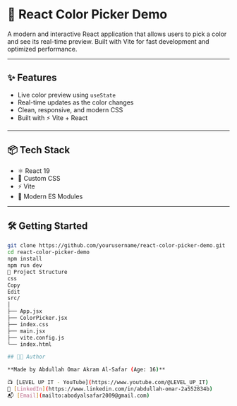 # 🎨 React Color Picker Demo

A modern and interactive React application that allows users to pick a color and see its real-time preview. Built with Vite for fast development and optimized performance.

---

## ✨ Features

- Live color preview using `useState`
- Real-time updates as the color changes
- Clean, responsive, and modern CSS
- Built with ⚡ Vite + React

---

## 📦 Tech Stack

- ⚛️ React 19
- 🎨 Custom CSS
- ⚡ Vite
- 📁 Modern ES Modules

---

## 🛠️ Getting Started

```bash
git clone https://github.com/yourusername/react-color-picker-demo.git
cd react-color-picker-demo
npm install
npm run dev
📁 Project Structure
css
Copy
Edit
src/
│
├── App.jsx
├── ColorPicker.jsx
├── index.css
├── main.jsx
├── vite.config.js
└── index.html

## 👨‍💻 Author

**Made by Abdullah Omar Akram Al-Safar (Age: 16)**

📺 [LEVEL UP IT - YouTube](https://www.youtube.com/@LEVEL_UP_IT)
🔗 [LinkedIn](https://www.linkedin.com/in/abdullah-omar-2a552834b)
📬 [Email](mailto:abodyalsafar2009@gmail.com)
```

